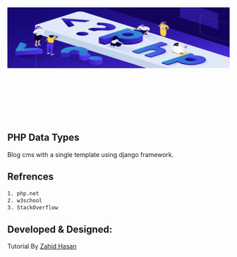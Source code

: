 <p align="center" style="font-size:40px; font-weight:bold;">
    <br/>
    <br/>
    <a href="#" target="_blank">
        <img src="logo.png">
    </a>
    <br/> 
    <br/> 
</p>
<br/>

## PHP Data Types

Blog cms with a single template using django framework. 




## Refrences 
    1. php.net
    2. w3school
    3. StackOverflow 

## 



## Developed & Designed: 
Tutorial By [Zahid Hasan](https://github.com/ZahidHasan71)